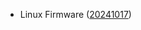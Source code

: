 - Linux Firmware ([20241017](https://git.kernel.org/pub/scm/linux/kernel/git/firmware/linux-firmware.git/tag/?h=20241017))
